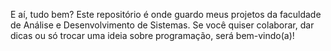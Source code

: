 E aí, tudo bem? Este repositório é onde guardo meus projetos da faculdade de Análise e Desenvolvimento de Sistemas. Se você quiser colaborar, dar dicas ou só trocar uma ideia sobre programação, será bem-vindo(a)!

